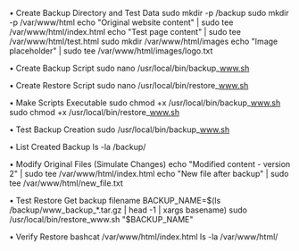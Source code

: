 •	Create Backup Directory and Test Data
sudo mkdir -p /backup
sudo mkdir -p /var/www/html
echo "Original website content" | sudo tee /var/www/html/index.html
echo "Test page content" | sudo tee /var/www/html/test.html
sudo mkdir /var/www/html/images
echo "Image placeholder" | sudo tee /var/www/html/images/logo.txt

•	Create Backup Script
sudo nano /usr/local/bin/backup_www.sh

•	Create Restore Script
sudo nano /usr/local/bin/restore_www.sh

•	Make Scripts Executable
sudo chmod +x /usr/local/bin/backup_www.sh
sudo chmod +x /usr/local/bin/restore_www.sh

•	Test Backup Creation
sudo /usr/local/bin/backup_www.sh

•	List Created Backup
ls -la /backup/

•	Modify Original Files (Simulate Changes)
echo "Modified content - version 2" | sudo tee /var/www/html/index.html
echo "New file after backup" | sudo tee /var/www/html/new_file.txt

•	Test Restore
Get backup filename
BACKUP_NAME=$(ls /backup/www_backup_*.tar.gz | head -1 | xargs basename)
sudo /usr/local/bin/restore_www.sh "$BACKUP_NAME"

•	Verify Restore
bashcat /var/www/html/index.html
ls -la /var/www/html/